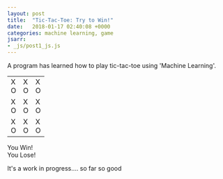 ```yaml
---
layout: post
title:  "Tic-Tac-Toe: Try to Win!"
date:   2018-01-17 02:40:08 +0000
categories: machine learning, game
jsarr:
- _js/post1_js.js
---
```

A program has learned how to play tic-tac-toe using 'Machine Learning'. 

<html>
	<body class="post1">
		<div>
			<table>
				<tr>
					<td><div class="x hidden 1">X</div><div class="o none 1">O</div></td>
					<td><div class="x hidden 2">X</div><div class="o none 2">O</div></td>
					<td><div class="x hidden 3">X</div><div class="o none 3">O</div></td>
				</tr>
				<tr>
					<td><div class="x hidden 4">X</div><div class="o none 4">O</div></td>
					<td><div class="x hidden 5">X</div><div class="o none 5">O</div></td>
					<td><div class="x hidden 6">X</div><div class="o none 6">O</div></td>
				</tr>
				<tr>
					<td><div class="x hidden 7">X</div><div class="o none 7">O</div></td>
					<td><div class="x hidden 8">X</div><div class="o none 8">O</div></td>
					<td><div class="x hidden 9">X</div><div class="o none 9">O</div></td>
				</tr>
			</table>
		</div>
		<div class="hidden"  id="xwin">You Win!</div>
		<div class="hidden" id="owin">You Lose!</div>
		<div id="win"></div>
	</body>
</html>

It's a work in progress.... so far so good
